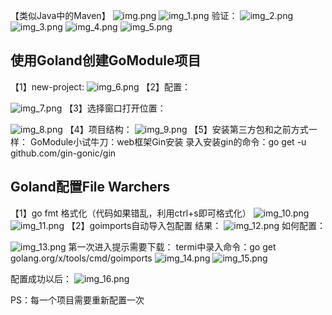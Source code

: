 【类似Java中的Maven】
![img.png](img/img.png)
![img_1.png](img/img_1.png)
验证：
![img_2.png](img/img_2.png)
![img_3.png](img/img_3.png)
![img_4.png](img/img_4.png)
![img_5.png](img/img_5.png)
## 使用Goland创建GoModule项目
【1】new-project:
![img_6.png](img/img_6.png)
【2】配置：

![img_7.png](img/img_7.png)
【3】选择窗口打开位置：

![img_8.png](img/img_8.png)
【4】项目结构：
![img_9.png](img/img_9.png)
【5】安装第三方包和之前方式一样：
GoModule小试牛刀：web框架Gin安装
录入安装gin的命令：go get -u github.com/gin-gonic/gin

## Goland配置File Warchers
【1】go fmt 格式化（代码如果错乱，利用ctrl+s即可格式化）
![img_10.png](img/img_10.png)
![img_11.png](img/img_11.png)
【2】goimports自动导入包配置
结果：
![img_12.png](img/img_12.png)
如何配置：

![img_13.png](img/img_13.png)
第一次进入提示需要下载：
termi中录入命令：go get golang.org/x/tools/cmd/goimports 
![img_14.png](img/img_14.png)
![img_15.png](img/img_15.png)


配置成功以后：
![img_16.png](img/img_16.png)

PS：每一个项目需要重新配置一次

